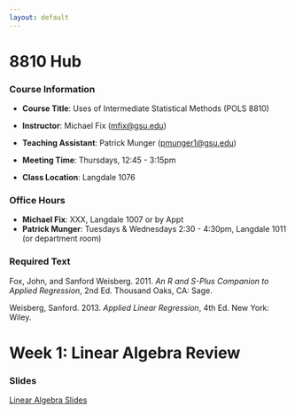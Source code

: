 ```yaml
---
layout: default
---
```


# 8810 Hub

### Course Information

- **Course Title**: Uses of Intermediate Statistical Methods (POLS 8810)

- **Instructor**: Michael Fix (mfix@gsu.edu)

- **Teaching Assistant**: Patrick Munger (pmunger1@gsu.edu)

- **Meeting Time**: Thursdays, 12:45 - 3:15pm

- **Class Location**: Langdale 1076

### Office Hours

- **Michael Fix**: XXX, Langdale 1007 or by Appt
- **Patrick Munger**: Tuesdays & Wednesdays 2:30 - 4:30pm, Langdale 1011 (or department room)

### Required Text 

Fox, John, and Sanford Weisberg. 2011. *An R and S-Plus Companion to Applied Regression*, 2nd Ed. Thousand Oaks, CA: Sage.

Weisberg, Sanford. 2013. *Applied Linear Regression*, 4th Ed. New York: Wiley. 

# Week 1: Linear Algebra Review

### Slides
[Linear Algebra Slides](8810_slides/01Matrix.pdf)
